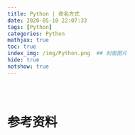 ```yaml
---
title: Python | 命名方式
date: 2020-05-10 22:07:33
tags: [Python]
categories: Python
mathjax: true
toc: true
index_img: /img/Python.png  ## 封面图片
hide: true
notshow: true
---
```


<center></center>
<!--more-->



```Python

```

```Python

```

```Python

```

# 参考资料


